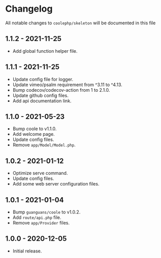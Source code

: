 # Changelog

All notable changes to `coolephp/skeleton` will be documented in this file

## 1.1.2 - 2021-11-25

* Add global function helper file.

## 1.1.1 - 2021-11-25

* Update config file for logger.
* Update vimeo/psalm requirement from ^3.11 to ^4.13.
* Bump codecov/codecov-action from 1 to 2.1.0.
* Update github config files.
* Add api documentation link.

## 1.1.0 - 2021-05-23

* Bump coole to v1.1.0.
* Add welcome page.
* Update config files.
* Remove `app/Model/Model.php`.

## 1.0.2 - 2021-01-12

* Optimize serve command.
* Update config files.
* Add some web server configuration files.

## 1.0.1 - 2021-01-04

* Bump `guanguans/coole` to v1.0.2.
* Add `route/api.php` file.
* Remove `app/Provider` files.

## 1.0.0 - 2020-12-05

* Initial release.
